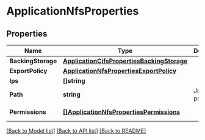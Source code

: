 # ApplicationNfsProperties

## Properties

Name | Type | Description | Notes
------------ | ------------- | ------------- | -------------
**BackingStorage** | [**ApplicationCifsPropertiesBackingStorage**](application_cifs_properties_backing_storage.md) |  | [optional] 
**ExportPolicy** | [**ApplicationNfsPropertiesExportPolicy**](application_nfs_properties_export_policy.md) |  | [optional] 
**Ips** | **[]string** |  | [optional] 
**Path** | **string** | Junction path | [optional] [readonly] 
**Permissions** | [**[]ApplicationNfsPropertiesPermissions**](application_nfs_properties_permissions.md) |  | [optional] [readonly] 

[[Back to Model list]](../README.md#documentation-for-models) [[Back to API list]](../README.md#documentation-for-api-endpoints) [[Back to README]](../README.md)


